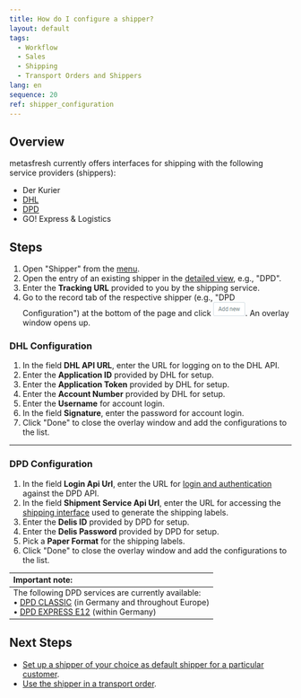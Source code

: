```yaml
---
title: How do I configure a shipper?
layout: default
tags:
  - Workflow
  - Sales
  - Shipping
  - Transport Orders and Shippers
lang: en
sequence: 20
ref: shipper_configuration
---
```


## Overview
metasfresh currently offers interfaces for shipping with the following service providers (shippers):
- Der Kurier
- <a href="#dhl-configuration" title="jump to DHL configuration">DHL</a>
- <a href="#dpd-configuration" title="jump to DPD configuration">DPD</a>
- GO! Express & Logistics

## Steps
1. Open "Shipper" from the [menu](Menu).
1. Open the entry of an existing shipper in the [detailed view](ViewModes#detailed-view), e.g., "DPD".
1. Enter the **Tracking URL** provided to you by the shipping service.
1. Go to the record tab of the respective shipper (e.g., "DPD Configuration") at the bottom of the page and click !["Add new"](assets/Add_New_Button.png). An overlay window opens up.

### <a name="dhl-configuration">DHL Configuration</a>
1. In the field **DHL API URL**, enter the URL for logging on to the DHL API.
1. Enter the **Application ID** provided by DHL for setup.
1. Enter the **Application Token** provided by DHL for setup.
1. Enter the **Account Number** provided by DHL for setup.
1. Enter the **Username** for account login.
1. In the field **Signature**, enter the password for account login.
1. Click "Done" to close the overlay window and add the configurations to the list.

---

### <a name="dpd-configuration">DPD Configuration</a>
1. In the field **Login Api Url**, enter the URL for <a href="http://diswiki.dpd.nl/wiki/2/login-service" title="dpd Login Service" target="blank">login and authentication</a> against the DPD API.
1. In the field **Shipment Service Api Url**, enter the URL for accessing the <a href="http://diswiki.dpd.nl/wiki/3/shipment-service" title="dpd Shipment Service" target="blank">shipping interface</a> used to generate the shipping labels.
1. Enter the **Delis ID** provided by DPD for setup.
1. Enter the **Delis Password** provided by DPD for setup.
1. Pick a **Paper Format** for the shipping labels.
1. Click "Done" to close the overlay window and add the configurations to the list.

| **Important note:** |
| :--- |
| The following DPD services are currently available:<br> •&nbsp;<a href="https://www.dpd.com/de/en/versenden/paketversand/" title="DPD CLASSIC parcel shipping" target="blank">DPD CLASSIC</a> (in Germany and throughout Europe)<br> •&nbsp;<a href="https://www.dpd.com/de/en/versenden/expressversand/" title="DPD Express shipping" target="blank">DPD EXPRESS E12</a> (within Germany) |

## Next Steps
- [Set up a shipper of your choice as default shipper for a particular customer](Setup_bpartner_default_shipper).
- [Use the shipper in a transport order](Create_transport_order).
